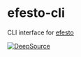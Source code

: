 # efesto-cli
CLI interface for [efesto](https://github.com/juanesech/efesto)

[![DeepSource](https://app.deepsource.com/gh/juanesech/efesto-cli.svg/?label=active+issues&show_trend=true&token=AQ7uoGRUALkPShW_T_IndmCw)](https://app.deepsource.com/gh/juanesech/efesto-cli/)

